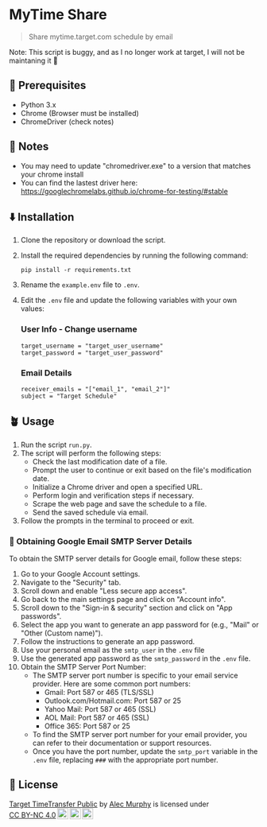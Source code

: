 # MyTime Share

> Share mytime.target.com schedule by email

Note: This script is buggy, and as I no longer work at target, I will not be maintaning it 🥲

## 📃 Prerequisites

- Python 3.x
- Chrome (Browser must be installed)
- ChromeDriver (check notes)

## 📒 Notes

- You may need to update "chromedriver.exe" to a version that matches your chrome install
- You can find the lastest driver here: https://googlechromelabs.github.io/chrome-for-testing/#stable

## ⬇️ Installation

1. Clone the repository or download the script.
2. Install the required dependencies by running the following command:
   ```
   pip install -r requirements.txt
   ```
3. Rename the `example.env` file to `.env`.
4. Edit the `.env` file and update the following variables with your own values:

   ### User Info - Change username
   ```
   target_username = "target_user_username"
   target_password = "target_user_password"
   ```

   ### Email Details
   ```
   receiver_emails = "["email_1", "email_2"]"
   subject = "Target Schedule"
   ```

## 🪴 Usage

1. Run the script `run.py`.
2. The script will perform the following steps:
   - Check the last modification date of a file.
   - Prompt the user to continue or exit based on the file's modification date.
   - Initialize a Chrome driver and open a specified URL.
   - Perform login and verification steps if necessary.
   - Scrape the web page and save the schedule to a file.
   - Send the saved schedule via email.
3. Follow the prompts in the terminal to proceed or exit.

### 📧 Obtaining Google Email SMTP Server Details

To obtain the SMTP server details for Google email, follow these steps:

1. Go to your Google Account settings.
2. Navigate to the "Security" tab.
3. Scroll down and enable "Less secure app access".
4. Go back to the main settings page and click on "Account info".
5. Scroll down to the "Sign-in & security" section and click on "App passwords".
6. Select the app you want to generate an app password for (e.g., "Mail" or "Other (Custom name)").
7. Follow the instructions to generate an app password.
8. Use your personal email as the `smtp_user` in the `.env` file
9. Use the generated app password as the `smtp_password` in the `.env` file.
10. Obtain the SMTP Server Port Number:
    - The SMTP server port number is specific to your email service provider. Here are some common port numbers:
        - Gmail: Port 587 or 465 (TLS/SSL)
        - Outlook.com/Hotmail.com: Port 587 or 25
        - Yahoo Mail: Port 587 or 465 (SSL)
        - AOL Mail: Port 587 or 465 (SSL)
        - Office 365: Port 587 or 25
    - To find the SMTP server port number for your email provider, you can refer to their documentation or support resources.
    - Once you have the port number, update the `smtp_port` variable in the `.env` file, replacing `###` with the appropriate port number.


## 🪪 License

<p xmlns:cc="http://creativecommons.org/ns#" xmlns:dct="http://purl.org/dc/terms/"><a property="dct:title" rel="cc:attributionURL" href="https://github.com/YelloNolo/Target-TimeTransfer-Public">Target TimeTransfer Public</a> by <a rel="cc:attributionURL dct:creator" property="cc:attributionName" href="https://www.yello.page">Alec Murphy</a> is licensed under <a href="http://creativecommons.org/licenses/by-nc/4.0/?ref=chooser-v1" target="_blank" rel="license noopener noreferrer" style="display:inline-block;">CC BY-NC 4.0<img style="height:22px!important;margin-left:3px;vertical-align:text-bottom;" src="https://mirrors.creativecommons.org/presskit/icons/cc.svg?ref=chooser-v1"><img style="height:22px!important;margin-left:3px;vertical-align:text-bottom;" src="https://mirrors.creativecommons.org/presskit/icons/by.svg?ref=chooser-v1"><img style="height:22px!important;margin-left:3px;vertical-align:text-bottom;" src="https://mirrors.creativecommons.org/presskit/icons/nc.svg?ref=chooser-v1"></a></p>
